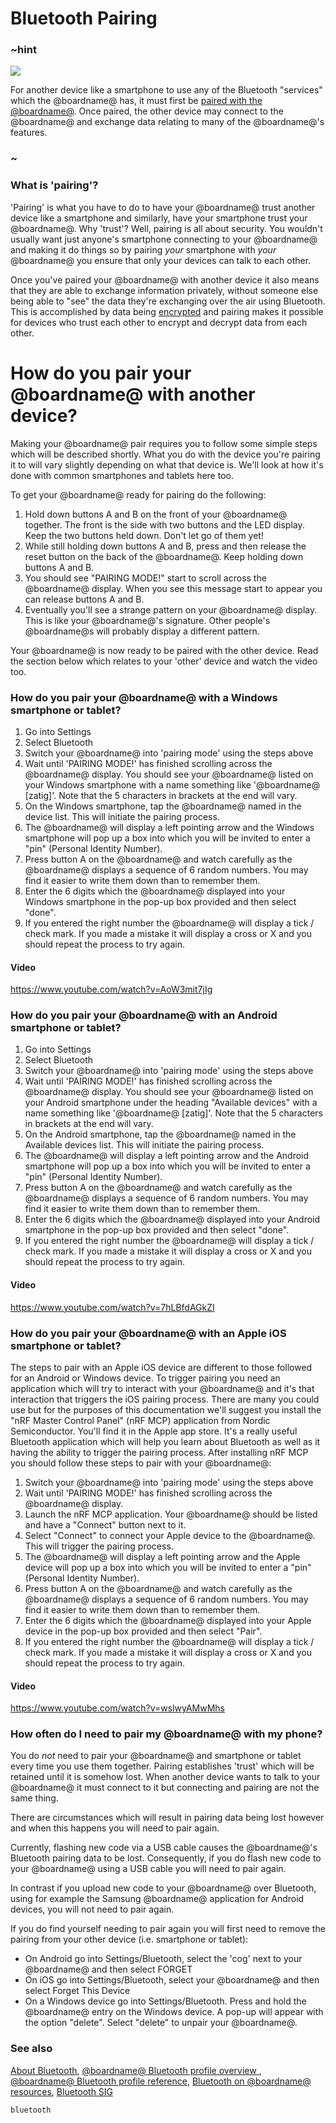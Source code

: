 # Bluetooth Pairing

### ~hint

![](/static/bluetooth/Bluetooth_SIG.png)

For another device like a smartphone to use any of the Bluetooth "services" which the @boardname@ has, it must first be [paired with the @boardname@](/reference/bluetooth/bluetooth-pairing). Once paired, the other device may connect to the @boardname@ and exchange data relating to many of the @boardname@'s features.

### ~

### What is 'pairing'?

'Pairing' is what you have to do to have your @boardname@ trust another device like a smartphone and similarly, have your smartphone trust your @boardname@. Why 'trust'? Well, pairing is all about security. You wouldn't usually want just anyone's smartphone connecting to your @boardname@ and making it do things so by pairing *your* smartphone with *your* @boardname@ you ensure that only your devices can talk to each other.

Once you've paired your @boardname@ with another device it also means that they are able to exchange information privately, without someone else being able to "see" the data they're exchanging over the air using Bluetooth. This is accomplished by data being [encrypted](https://en.wikipedia.org/wiki/Encryption) and pairing makes it possible for devices who trust each other to encrypt and decrypt data from each other.

# How do you pair your @boardname@ with another device?

Making your @boardname@ pair requires you to follow some simple steps which will be described shortly. What you do with the device you're pairing it to will vary slightly depending on what that device is. We'll look at how it's done with common smartphones and tablets here too.

To get your @boardname@ ready for pairing do the following:

1. Hold down buttons A and B on the front of your @boardname@ together. The front is the side with two buttons and the LED display. Keep the two buttons held down. Don't let go of them yet!
2. While still holding down buttons A and B, press and then release the reset button on the back of the @boardname@. Keep holding down buttons A and B.
3. You should see "PAIRING MODE!" start to scroll across the @boardname@ display. When you see this message start to appear you can release buttons A and B.
4. Eventually you'll see a strange pattern on your @boardname@ display. This is like your @boardname@'s signature. Other people's @boardname@s will probably display a different pattern.

Your @boardname@ is now ready to be paired with the other device. Read the section below which relates to your 'other' device and watch the video too.

### How do you pair your @boardname@ with a Windows smartphone or tablet?

1. Go into Settings
2. Select Bluetooth
3. Switch your @boardname@ into 'pairing mode' using the steps above
4. Wait until 'PAIRING MODE!' has finished scrolling across the @boardname@ display. You should see your @boardname@ listed on your Windows smartphone with a name something like '@boardname@ [zatig]'. Note that the 5 characters in brackets at the end will vary.
5. On the Windows smartphone, tap the @boardname@ named in the device list. This will initiate the pairing process.
6. The @boardname@ will display a left pointing arrow and the Windows smartphone will pop up a box into which you will be invited to enter a "pin" (Personal Identity Number).
7. Press button A on the @boardname@ and watch carefully as the @boardname@ displays a sequence of 6 random numbers. You may find it easier to write them down than to remember them.
8. Enter the 6 digits which the @boardname@ displayed into your Windows smartphone in the pop-up box provided and then select "done".
9. If you entered the right number the @boardname@ will display a tick / check mark. If you made a mistake it will display a cross or X and you should repeat the process to try again. 

#### Video

https://www.youtube.com/watch?v=AoW3mit7jIg

### How do you pair your @boardname@ with an Android smartphone or tablet?

1. Go into Settings
2. Select Bluetooth
3. Switch your @boardname@ into 'pairing mode' using the steps above
4. Wait until 'PAIRING MODE!' has finished scrolling across the @boardname@ display. You should see your @boardname@ listed on your Android smartphone under the heading "Available devices" with a name something like '@boardname@ [zatig]'. Note that the 5 characters in brackets at the end will vary.
5. On the Android smartphone, tap the @boardname@ named in the Available devices list. This will initiate the pairing process.
6. The @boardname@ will display a left pointing arrow and the Android smartphone will pop up a box into which you will be invited to enter a "pin" (Personal Identity Number).
7. Press button A on the @boardname@ and watch carefully as the @boardname@ displays a sequence of 6 random numbers. You may find it easier to write them down than to remember them.
8. Enter the 6 digits which the @boardname@ displayed into your Android smartphone in the pop-up box provided and then select "done".
9. If you entered the right number the @boardname@ will display a tick / check mark. If you made a mistake it will display a cross or X and you should repeat the process to try again. 

#### Video

https://www.youtube.com/watch?v=7hLBfdAGkZI

### How do you pair your @boardname@ with an Apple iOS smartphone or tablet?

The steps to pair with an Apple iOS device are different to those followed for an Android or Windows device. To trigger pairing you need an application which will try to interact with your @boardname@ and it's that interaction that triggers the iOS pairing process. There are many you could use but for the purposes of this documentation we'll suggest you install the "nRF Master Control Panel" (nRF MCP) application from Nordic Semiconductor. You'll find it in the Apple app store. It's a really useful Bluetooth application which will help you learn about Bluetooth as well as it having the ability to trigger the pairing process. After installing nRF MCP you should follow these steps to pair with your @boardname@:

1. Switch your @boardname@ into 'pairing mode' using the steps above
2. Wait until 'PAIRING MODE!' has finished scrolling across the @boardname@ display.
3. Launch the nRF MCP application. Your @boardname@ should be listed and have a "Connect" button next to it.
4. Select "Connect" to connect your Apple device to the @boardname@. This will trigger the pairing process.
5. The @boardname@ will display a left pointing arrow and the Apple device will pop up a box into which you will be invited to enter a "pin" (Personal Identity Number).
6. Press button A on the @boardname@ and watch carefully as the @boardname@ displays a sequence of 6 random numbers. You may find it easier to write them down than to remember them.
7. Enter the 6 digits which the @boardname@ displayed into your Apple device in the pop-up box provided and then select "Pair".
8. If you entered the right number the @boardname@ will display a tick / check mark. If you made a mistake it will display a cross or X and you should repeat the process to try again. 

#### Video

https://www.youtube.com/watch?v=wslwyAMwMhs

### How often do I need to pair my @boardname@ with my phone?

You do *not* need to pair your @boardname@ and smartphone or tablet every time you use them together. Pairing establishes 'trust' which will be retained until it is somehow lost. When another device wants to talk to your @boardname@ it must connect to it but connecting and pairing are not the same thing.

There are circumstances which will result in pairing data being lost however and when this happens you will need to pair again.

Currently, flashing new code via a USB cable causes the @boardname@'s Bluetooth pairing data to be lost. Consequently, if you do flash new code to your @boardname@ using a USB cable you will need to pair again.

In contrast if you upload new code to your @boardname@ over Bluetooth, using for example the Samsung @boardname@ application for Android devices, you will not need to pair again.

If you do find yourself needing to pair again you will first need to remove the pairing from your other device (i.e. smartphone or tablet):

* On Android go into Settings/Bluetooth, select the 'cog' next to your @boardname@ and then select FORGET
* On iOS go into Settings/Bluetooth, select your @boardname@ and then select Forget This Device
* On a Windows device go into Settings/Bluetooth. Press and hold the @boardname@ entry on the Windows device. A pop-up will appear with the option "delete". Select "delete" to unpair your @boardname@.

### See also

[About Bluetooth](/reference/bluetooth/about-bluetooth), [@boardname@ Bluetooth profile overview ](http://lancaster-university.github.io/microbit-docs/ble/profile/), [@boardname@ Bluetooth profile reference](http://lancaster-university.github.io/microbit-docs/resources/bluetooth/microbit-profile-V1.9-Level-2.pdf), [Bluetooth on @boardname@ resources](http://bluetooth-mdw.blogspot.co.uk/p/bbc-microbit.html), [Bluetooth SIG](https://www.bluetooth.com)

```package
bluetooth
```